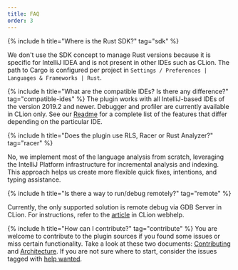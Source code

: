 ```yaml
---
title: FAQ
order: 3
---
```


{% include h title="Where is the Rust SDK?" tag="sdk" %}

We don't use the SDK concept to manage Rust versions because it is
specific for IntelliJ IDEA and is not present in other IDEs such as CLion. The path to Cargo is
configured per project in `Settings / Preferences | Languages & Frameworks | Rust`.


{% include h title="What are the compatible IDEs? Is there any difference?" tag="compatible-ides" %}
The plugin works with all IntelliJ-based IDEs of the version 2019.2 and newer. 
Debugger and profiler are currently available in CLion only. See our
[Readme](https://github.com/intellij-rust/intellij-rust#compatible-ides) 
for a complete list of the features that differ depending on the particular IDE.


{% include h title="Does the plugin use RLS, Racer or Rust Analyzer?" tag="racer" %}

No, we implement most of the language analysis from scratch, leveraging 
the IntelliJ Platform infrastructure for incremental analysis and indexing. This approach helps us 
create more flexible quick fixes, intentions, and typing assistance.   

{% include h title="Is there a way to run/debug remotely?" tag="remote" %}

Currently, the only supported solution is remote debug via GDB Server in CLion. For instructions, refer to the 
[article](https://www.jetbrains.com/help/clion/rust-support.html#remote-debug)
in CLion webhelp.

{% include h title="How can I contribute?" tag="contribute" %}
You are welcome to contribute to the plugin sources if you found some issues or miss certain functionality.
Take a look at these two documents: [Contributing](https://github.com/intellij-rust/intellij-rust/blob/master/CONTRIBUTING.md)
and [Architecture](https://github.com/intellij-rust/intellij-rust/blob/master/ARCHITECTURE.md). 
If you are not sure where to start, consider the issues tagged with [help wanted](https://github.com/intellij-rust/intellij-rust/labels/help%20wanted).
